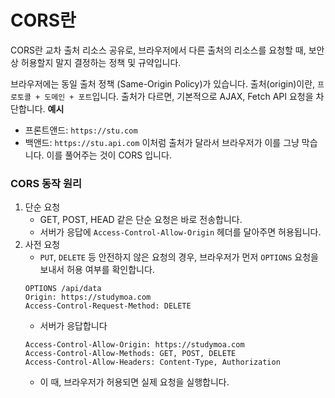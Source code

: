 # CORS란
CORS란 교차 출처 리소스 공유로, 브라우저에서 다른 출처의 리소스를 요청할 때, 보안상 허용할지 말지 결정하는 정책 및 규약입니다. 


브라우저에는 동일 출처 정책 (Same-Origin Policy)가 있습니다. 출처(origin)이란, `프로토콜 + 도메인 + 포트`입니다. 
출처가 다르면, 기본적으로 AJAX, Fetch API 요청을 차단합니다. 
**예시**
* 프론트앤드: `https://stu.com`
* 백앤드: `https://stu.api.com`
이처럼 출처가 달라서 브라우저가 이를 그냥 막습니다. 이를 풀어주는 것이 CORS 입니다.

### CORS 동작 원리
1. 단순 요청
    * GET, POST, HEAD 같은 단순 요청은 바로 전송합니다.
    * 서버가 응답에 `Access-Control-Allow-Origin` 헤더를 달아주면 허용됩니다.
1. 사전 요청
    * `PUT`, `DELETE` 등 안전하지 않은 요청의 경우, 브라우저가 먼저 `OPTIONS` 요청을 보내서 허용 여부를 확인합니다.
    ```http
    OPTIONS /api/data
    Origin: https://studymoa.com
    Access-Control-Request-Method: DELETE
    ```
    * 서버가 응답합니다
    ```http
    Access-Control-Allow-Origin: https://studymoa.com
    Access-Control-Allow-Methods: GET, POST, DELETE
    Access-Control-Allow-Headers: Content-Type, Authorization
    ```
    * 이 때, 브라우저가 허용되면 실제 요청을 실행합니다. 
